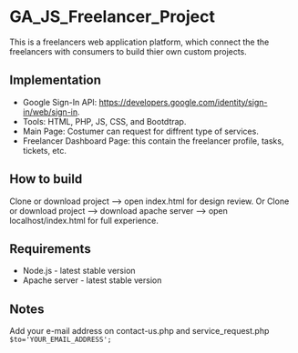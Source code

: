 # GA_JS_Freelancer_Project
This is a freelancers web application platform, which connect the the freelancers with consumers to build thier own custom projects.

## Implementation
- Google Sign-In API: https://developers.google.com/identity/sign-in/web/sign-in.
- Tools: HTML, PHP, JS, CSS, and Bootdtrap.
- Main Page: Costumer can request for diffrent type of services.
- Freelancer Dashboard Page: this contain the freelancer profile, tasks, tickets, etc.  

## How to build
Clone or download project --> open index.html for design review.
Or
Clone or download project --> download apache server --> open localhost/index.html for full experience.

## Requirements
- Node.js - latest stable version
- Apache server - latest stable version

## Notes
Add your e-mail address on contact-us.php and service_request.php
`$to='YOUR_EMAIL_ADDRESS';`
